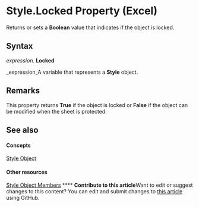 
# Style.Locked Property (Excel)

Returns or sets a  **Boolean** value that indicates if the object is locked.


## Syntax

 _expression_. **Locked**

 _expression_A variable that represents a  **Style** object.


## Remarks

This property returns  **True** if the object is locked or **False** if the object can be modified when the sheet is protected.


## See also


#### Concepts


 [Style Object](3c1e9184-0075-5f46-9a1a-0b61d874d1f8.md)
#### Other resources


 [Style Object Members](78f477c9-4033-e7c5-fc3d-7ba025392d31.md)
****   **Contribute to this article**Want to edit or suggest changes to this content? You can edit and submit changes to  [this article](https://github.com/jhershey00/VBA_Excel_Test/OpenXMLCon/articles/f214ae7e-13d2-c1b3-8b5b-75d88638973a.md) using GitHub.

